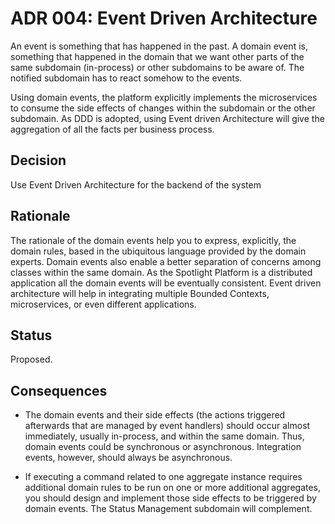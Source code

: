 # ADR 004: Event Driven Architecture 
An event is something that has happened in the past. A domain event is, something that happened in the domain that we want other parts of the same subdomain (in-process) or other subdomains to be aware of. The notified subdomain has to react somehow to the events. 

Using domain events, the platform explicitly implements the microservices to consume the side effects of changes within the subdomain or the other subdomain. As DDD is adopted, using Event driven Architecture will give the aggregation of all the facts per business process. 


## Decision
Use Event Driven Architecture for the backend of the system 

## Rationale 
The rationale of the domain events help you to express, explicitly, the domain rules, based in the ubiquitous language provided by the domain experts. Domain events also enable a better separation of concerns among classes within the same domain. As the Spotlight Platform is a distributed application all the domain events will be eventually consistent. Event driven architecture will help in integrating multiple Bounded Contexts, microservices, or even different applications.

## Status
Proposed. 

## Consequences
- The domain events and their side effects (the actions triggered afterwards that are managed by event handlers) should occur almost immediately, usually in-process, and within the same domain. Thus, domain events could be synchronous or asynchronous. Integration events, however, should always be asynchronous. 

- If executing a command related to one aggregate instance requires additional domain rules to be run on one or more additional aggregates, you should design and implement those side effects to be triggered by domain events. The Status Management subdomain will complement.